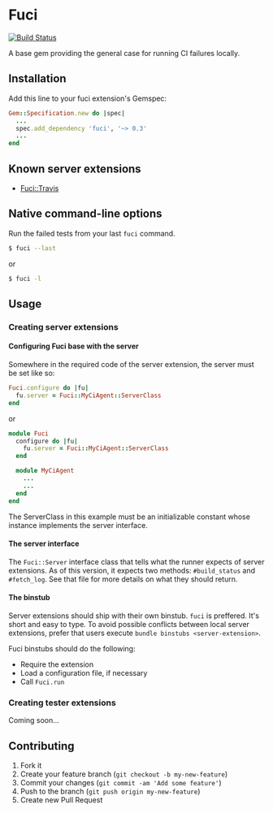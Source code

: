 # Fuci
[![Build Status](https://travis-ci.org/davejachimiak/fuci.png?branch=master)](https://travis-ci.org/davejachimiak/fuci)

A base gem providing the general case for running CI failures locally.

## Installation

Add this line to your fuci extension's Gemspec:

```ruby
Gem::Specification.new do |spec|
  ...
  spec.add_dependency 'fuci', '~> 0.3'
  ...
end
```

## Known server extensions
* [Fuci::Travis](https://github.com/davejachimiak/fuci-travis)

## Native command-line options
Run the failed tests from your last `fuci` command.

```sh
$ fuci --last
```
or
```sh
$ fuci -l
```

## Usage
### Creating server extensions
#### Configuring Fuci base with the server
Somewhere in the required code of the server extension, the server must
be set like so:
```ruby
Fuci.configure do |fu|
  fu.server = Fuci::MyCiAgent::ServerClass
end
```
or
```ruby
module Fuci
  configure do |fu|
    fu.server = Fuci::MyCiAgent::ServerClass
  end

  module MyCiAgent
    ...
    ...
  end
end
```

The ServerClass in this example must be an initializable constant whose
instance implements the server interface.

#### The server interface
The `Fuci::Server` interface class that tells what the runner
expects of server extensions. As of this version, it expects two
methods: `#build_status` and `#fetch_log`. See that file for more
details on what they should return.

#### The binstub
Server extensions should ship with their own binstub. `fuci` is
preffered. It's short and easy to type. To avoid possible conflicts
between local server extensions, prefer that users execute `bundle
binstubs <server-extension>`.

Fuci binstubs should do the following:
* Require the extension
* Load a configuration file, if necessary
* Call `Fuci.run`

### Creating tester extensions
Coming soon...
## Contributing

1. Fork it
2. Create your feature branch (`git checkout -b my-new-feature`)
3. Commit your changes (`git commit -am 'Add some feature'`)
4. Push to the branch (`git push origin my-new-feature`)
5. Create new Pull Request
